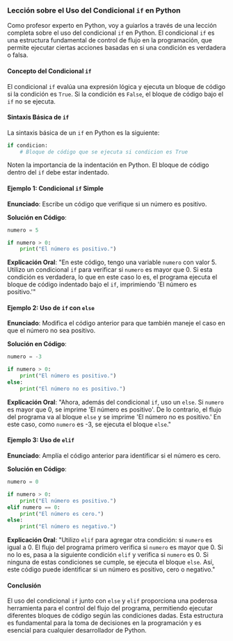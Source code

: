### Lección sobre el Uso del Condicional `if` en Python

Como profesor experto en Python, voy a guiarlos a través de una lección completa sobre el uso del condicional `if` en Python. El condicional `if` es una estructura fundamental de control de flujo en la programación, que permite ejecutar ciertas acciones basadas en si una condición es verdadera o falsa.

#### Concepto del Condicional `if`

El condicional `if` evalúa una expresión lógica y ejecuta un bloque de código si la condición es `True`. Si la condición es `False`, el bloque de código bajo el `if` no se ejecuta.

#### Sintaxis Básica de `if`

La sintaxis básica de un `if` en Python es la siguiente:

```python
if condicion:
    # Bloque de código que se ejecuta si condicion es True
```

Noten la importancia de la indentación en Python. El bloque de código dentro del `if` debe estar indentado.

#### Ejemplo 1: Condicional `if` Simple

**Enunciado**:
Escribe un código que verifique si un número es positivo.

**Solución en Código**:
```python
numero = 5

if numero > 0:
    print("El número es positivo.")
```

**Explicación Oral**:
"En este código, tengo una variable `numero` con valor 5. Utilizo un condicional `if` para verificar si `numero` es mayor que 0. Si esta condición es verdadera, lo que en este caso lo es, el programa ejecuta el bloque de código indentado bajo el `if`, imprimiendo 'El número es positivo.'"

#### Ejemplo 2: Uso de `if` con `else`

**Enunciado**:
Modifica el código anterior para que también maneje el caso en que el número no sea positivo.

**Solución en Código**:
```python
numero = -3

if numero > 0:
    print("El número es positivo.")
else:
    print("El número no es positivo.")
```

**Explicación Oral**:
"Ahora, además del condicional `if`, uso un `else`. Si `numero` es mayor que 0, se imprime 'El número es positivo'. De lo contrario, el flujo del programa va al bloque `else` y se imprime 'El número no es positivo.' En este caso, como `numero` es -3, se ejecuta el bloque `else`."

#### Ejemplo 3: Uso de `elif`

**Enunciado**:
Amplía el código anterior para identificar si el número es cero.

**Solución en Código**:
```python
numero = 0

if numero > 0:
    print("El número es positivo.")
elif numero == 0:
    print("El número es cero.")
else:
    print("El número es negativo.")
```

**Explicación Oral**:
"Utilizo `elif` para agregar otra condición: si `numero` es igual a 0. El flujo del programa primero verifica si `numero` es mayor que 0. Si no lo es, pasa a la siguiente condición `elif` y verifica si `numero` es 0. Si ninguna de estas condiciones se cumple, se ejecuta el bloque `else`. Así, este código puede identificar si un número es positivo, cero o negativo."

#### Conclusión

El uso del condicional `if` junto con `else` y `elif` proporciona una poderosa herramienta para el control del flujo del programa, permitiendo ejecutar diferentes bloques de código según las condiciones dadas. Esta estructura es fundamental para la toma de decisiones en la programación y es esencial para cualquier desarrollador de Python.